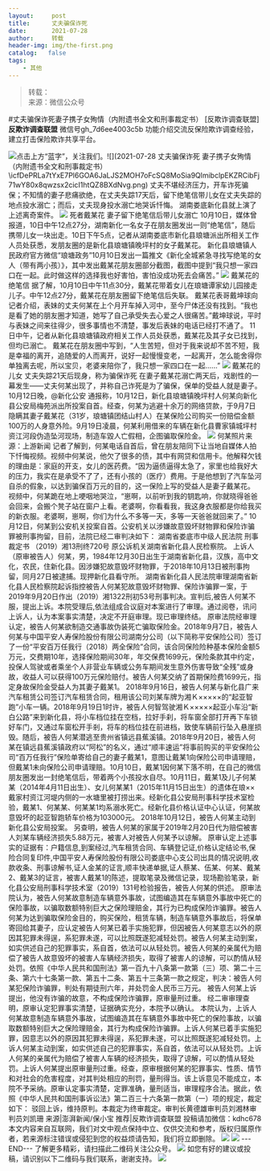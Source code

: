 ```yaml
---
layout:     post
title:      丈夫骗保诈死
date:       2021-07-28
author:     转载
header-img: img/the-first.png
catalog:   false
tags:
    - 其他
---
```


<blockquote><p>转载：<br>
来源：微信公众号</p></blockquote>

#丈夫骗保诈死妻子携子女殉情（内附遗书全文和刑事裁定书）
[反欺诈调查联盟]
**反欺诈调查联盟**
微信号gh_7d6ee4003c5b
功能介绍交流反保险欺诈调查经验，建立打击保险欺诈共享平台。

![]({{site.baseurl}}/postimg/icfDePRLa7tYxE7Pl6GOA6JaLJS2MOH7oLqibgEhxp56uq2ufXcD2CHibKhlgEziaeNzPn4L5kXBzfL3siaQ7lnPVBA.png)点击上方“蓝字”，关注我们。![](2021-07-28
丈夫骗保诈死
妻子携子女殉情（内附遗书全文和刑事裁定书）\\icfDePRLa7tYxE7Pl6GOA6JaLJS2MOH7oFcSQ8MoSia9QlmibclpEKZRCibFj71wY80x8qwzsx2cicI1htQZ8BXdNvg.png)
丈夫不堪经济压力，开车诈死骗保；不知情的妻子悲痛欲绝，在丈夫失踪17天后，留下绝笔信带儿女在丈夫失踪的地点投水溺亡；而后，丈夫现身投水溺亡地哭诉忏悔。
湖南娄底新化县就上演了上述离奇案件。
![]({{site.baseurl}}/postimg/L6usUGPiatBSyNia5P7GXVZIGdCQuPJW9eyFl4A30g07FHtSvCVNrOPpQMF4S2CbvtKA40252Z82YQqrCaWhr3BA.jpeg)
死者戴某花
妻子留下绝笔信后带儿女溺亡
10月10日，媒体曾报道，10日中午12点27分，湖南新化一名女子在朋友圈发出一则“绝笔信”，随后携带儿女一块出走。10日下午5点，记者从湖南娄底市新化县琅塘派出所相关工作人员处获悉，发朋友圈的是新化县琅塘镇晚坪村的女子戴某花。
新化县琅塘镇人民政府官方微信“琅塘政务”10月10日发出一篇推文《新化全城紧急寻找写绝笔的女人（带有两小孩）》，其中发出戴某花朋友圈部分截图，截图中提到“我只想一家四口在一起。此时做这样的选择我也好害怕，害怕没成功死去会痛苦。”
![]({{site.baseurl}}/postimg/L6usUGPiatBSyNia5P7GXVZIGdCQuPJW9est2ePhQc8vdMlyOWLlxwGiaTmcrjMUbtu6kD6zgHCBsicRXqibBrUEICQ.jpeg)
戴某花的绝笔信
据了解，10月10日中午11点30分，戴某花带着女儿在琅塘谭家幼儿园接走儿子。中午12点27分，戴某花在朋友圈留下绝笔信后失联。
戴某花表哥戴坤球向记者介绍，表妹的丈夫何某在上个月开车掉入河中，至今尸体还没有找到。“我也是看了她的朋友圈才知道，她写了自己承受失去心爱之人很痛苦。”戴坤球说，平时与表妹之间来往得少，很多事情也不清楚，事发后表妹的电话已经打不通了。
11日中午，记者从新化县琅塘镇政府相关工作人员处获悉，戴某花及其子女已找到，但均已溺亡。
戴某花在朋友圈中写到，“人生苦短，但对于我来说却不苦不短，我是幸福的离开，追随爱的人而离开，说好一起慢慢变老，一起离开，怎么能舍得你单独离去呢，所以宝贝，老婆来陪你了，我只想一家四口在一起......”
![]({{site.baseurl}}/postimg/L6usUGPiatBSyNia5P7GXVZIGdCQuPJW9ej82Nb5I3ia1etE5xDFQp5rEBOba8BENwlPpZTicaHJCbI7XDOLHKCatQ.jpeg)
戴某花的儿女
丈夫失踪21天后现身，称为骗保诈死
在妻子戴某花溺亡两天后，戏剧性的一幕发生——丈夫何某出现了，并称自己诈死是为了骗保，保单的受益人就是妻子。
10月12日晚，@新化公安
通报称，10月12日，新化县琅塘镇晚坪村人何某向新化县公安局梅苑派出所投案自首。经查，何某为逃避十余万的网络贷款，于9月7日隐瞒其妻子戴某花（31岁，琅塘镇团结山村人）在某保险公司购买一份赔偿金额100万的人身意外险。9月19日凌晨，何某利用借来的车辆在新化县曹家镇城坪村资江河段伪造坠河现场，制造车毀人亡假相，企图骗取保险金。
![]({{site.baseurl}}/postimg/L6usUGPiatBSyNia5P7GXVZIGdCQuPJW9eLY11G5Cd4teWiayEwkybmyuIQEiablLaFndWGrUVzWDklWSnJib0jSyFw.jpeg)
何某照片来源：上游新闻
记者了解到，何某电话自首后，曾在朋友陪同下让当地自媒体人拍下忏悔视频。视频中何某说，他欠了很多的债，其中有网贷和信用卡。他解释欠钱的理由是：家庭的开支，女儿的医药费。“因为逼债逼得太急了，家里也给我好大的压力，我实在是承受不了了，还有小孩的（医疗）费用。于是他想到了汽车坠河自杀的假象，以达到骗保百万元的目的，这一保险上写的受益人是妻子戴某花。
视频中，何某跪在地上哽咽地哭泣，“崽啊，以前听到我的钥匙响，你就晓得爸爸会回来，会搬个凳子站在窗户上看。老婆啊，你看看我，我这身衣服都是你给我买的新衣服。老婆啊，崽啊，你们为什么不多等一天，多等一天爸爸就回来了。”
10月12日，何某到公安机关投案自首。公安机关以涉嫌故意毁坏财物罪和保险诈骗罪被刑事拘留，目前，法院已经二审判决如下：
湖南省娄底市中级人民法院
刑事裁定书
（2019）湘13刑终720号
原公诉机关湖南省新化县人民检察院。
上诉人（原审被告人）何某，男，1984年12月30日出生于湖南省新化县，汉族，高中文化，农民，住新化县。因涉嫌犯故意毁坏财物罪，于2018年10月13日被刑事拘留，同月27日被逮捕。现押新化县看守所。
湖南省新化县人民法院审理湖南省新化县人民检察院起诉指控被告人何某犯故意毁坏财物罪、保险诈骗罪一案，于2019年9月20日作出（2019）湘1322刑初53号刑事判决。宣判后,被告人何某不服，提出上诉。本院受理后,依法组成合议庭对本案进行了审理。通过阅卷，讯问上诉人，认为本案事实清楚，决定不开庭审理。现已审理终结。
原审法院经审理认定，被告人何某欲制造交通事故伪装死亡骗取保险金。2018年9月7日，被告人何某与中国平安人寿保险股份有限公司湖南分公司（以下简称平安保险公司）签订了一份“平安百万任我行（2018）两全保险”合同，该合同保险险种基本保险金额5万元，交费期10年，选择保险期间30年，年交保费1699元，保险条款其中约定，投保人驾驶或者乘坐个人非营业车辆或公务车期间发生意外伤害导致“全残”或身故，收益人可以获得100万元保险赔付。被告人何某交纳了首期保险费1699元，指定身故保险金受益人为其妻子戴某1。
2018年9月16日，被告人何某与新化县广来汽车租赁公司签订汽车租赁合同，租用该公司刘某车牌为湘Ｋ×××××的“起亚智跑”小车一辆。2018年9月19日1时许，被告人何智驾驶湘Ｋ×××××起亚小车沿“新白公路”来到新化县，将小车档位挂在空档，拉好手刹，将车窗全部打开再下车锁好车门，又通过车窗松开手剎，将车的档位挂在前进档，致使车辆前行坠入悬崖损毁。随后，被告人何某潜逃至贵州省镇远县蕉溪镇。2018年9月20日，被告人何某在镇远县蕉溪镇政府以“阿松”的名义，通过“顺丰速运”将事前购买的平安保险公司“百万任我行”保险单寄给自己的妻子戴某1，意图让戴某1向保险公司申请理赔，但戴某1未向保险公司申请理赔。10月10日，戴某1因何某下落不明，在自己的微信朋友圈发出一封绝笔信后，带着两个小孩投水自尽。10月11日，戴某1及儿子何某某（2014年4月11日出生）、女儿何某某1（2015年11月15日出生）的遗体在琅××戴家村资江河堤内侧的一水塘里被打捞出来。经新化县公安局刑事科学技术室检验，戴某1、何某某、何某某1均系溺水死亡。经新化县价格认证中心认证，何某故意毁坏的起亚智跑轿车价格为103000元。
2018年10月12日，被告人何某主动到新化县公安局投案。
另查明，被告人何某的家属于2019年2月20日代为赔偿被害人刘某车辆经济损失5.88万元，被害人对被告人何某予以谅解。
原审认定上述事实的证据有：户籍信息,到案经过,汽车租赁合同、车辆登记证,价格认定结论书,保险合同复印件,中国平安人寿保险股份有限公司娄底中心支公司出具的情况说明,收款收条、刑事谅解书,证人金某的证言,顺丰快递单据,证人蔡某、伍某、何某、戴某2、戴某3的证言，被害人戴某1的陈述，提取笔录及微信记录，现场勘验笔录，新化县公安局刑事科学技术室（2019）131号检验报告，被告人何某的供述。
原审法院认为，被告人何某故意制造车辆意外事故，试图编造其在车辆意外事故中死亡的保险事故，以骗取数额特别巨大之保险理赔金，其行为已构成保险诈骗罪。被告人何某为达到骗取保险金目的，购买保险，租赁车辆，制造车辆意外事故后，将保单寄回给其妻子，应认定被告人何某已着手实施犯罪，但因被告人何某意志以外的原因其犯罪未得逞，系犯罪未遂，可以比照既遂犯减轻处罚。被告人何某主动到案，如实供述自己的犯罪事实，系自首，依法可以从轻处罚。被告人何某的亲属代为赔偿了被告人故意毁坏的被害人车辆经济损失，取得了被害人的谅解，可以酌情从轻处罚。依照《中华人民共和国刑法》第一百九十八条第一款第（三）项、第二十三条、第六十七条第一款、第五十二条、第五十三条第一款之规定，判决：被告人何某犯保险诈骗罪，判处有期徒刑六年，并处罚金人民币三万元。
被告人何某上诉提出，他没有诈骗的故意，不构成保险诈骗罪，原审量刑过重。
经二审审理查明，原审认定犯罪事实清楚，证据确实充分，本院予以确认。
本院认为，上诉人何某故意制造车辆意外事故，试图编造其在车辆意外事故中死亡的保险事故，以骗取数额特别巨大之保险理赔金，其行为构成保险诈骗罪。上诉人何某已着手实施犯罪，因意志以外的原因其犯罪未得逞，系犯罪未遂，可以比照既遂犯减轻处罚。上诉人何某主动到案，如实供述自己的犯罪事实，系自首，依法可以从轻处罚。上诉人何某的亲属代为赔偿了被害人车辆的经济损失，取得了谅解，可以酌情从轻处罚。上诉人何某提出原审量刑过重。经查，原审根据何某的犯罪事实、性质、情节和对社会的危害程度，对其判处相应的刑罚，量刑得当。该上诉意见不能成立，本院不予采纳。原审认定事实清楚，定罪准确，量刑适当，审理程序合法。据此，依照《中华人民共和国刑事诉讼法》第二百三十六条第一款第（一）项的规定，裁定如下：
驳回上诉，维持原判。本裁定为终审裁定。审判长黄德雄审判员刘湘林审判员刘凯珊
来源|澎湃新闻/保小宝
推荐|反欺诈调查联盟
投稿请加微信：kdhc678
本文内容来自互联网，我们对文中观点保持中立、仅供交流和参考，版权归属原作者，若来源标注错误或侵犯到您的权益烦请告知，我们将立即删除。
![]({{site.baseurl}}/postimg/L6usUGPiatBSs5Yxdp5NU9dpdqWanE7Mq7XpTo0mwlia1gia9NNFGTRYKdpVvrK2KgpAPictg52F8U9sicXI1jQ1dzA.jpeg)
![]({{site.baseurl}}/postimg/L6usUGPiatBRHiaTnBLKdskSP3wYDcZtJf2f60h3UdpFM6GSwK7CCH2tbN5oylMEt626eF9adsGd1vhInpcsALqA.png)
\---END---
了解更多精彩，请扫描此二维码关注公众号。
![]({{site.baseurl}}/postimg/L6usUGPiatBSs5Yxdp5NU9dpdqWanE7MqCqBlT3XLvPJX3Gf5uyzzsibZ3VPBdLY8ianrrF0435iblVibnnsnhQtsrA.png)
如您有好的建议或投稿，请识别以下二维码与我们联系，谢谢支持。
![]({{site.baseurl}}/postimg/L6usUGPiatBQwdLyMGicT8wxqfiaCa6ZGVwvw532Y5ibzI310laL8joGkjZx1Ua78ibU6yfZQiagUmZCIvzrumMBoiaYg.jpeg)
